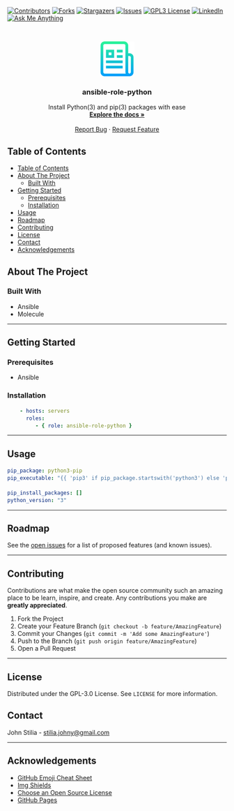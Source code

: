 [![Contributors][contributors-shield]][contributors-url]
[![Forks][forks-shield]][forks-url]
[![Stargazers][stars-shield]][stars-url]
[![Issues][issues-shield]][issues-url]
[![GPL3 License][license-shield]][license-url]
[![LinkedIn][linkedin-shield]][linkedin-url]
[![Ask Me Anything][ask-me-anything]][personal-page]

<!-- PROJECT LOGO -->
<br />
<p align="center">
  <a href="https://github.com/stiliajohny/ansible-role-python">
    <img src="https://raw.githubusercontent.com/stiliajohny/ansible-role-python/main/.assets/logo.png" alt="Logo" width="80" height="80">
  </a>

  <h3 align="center">ansible-role-python</h3>

  <p align="center">
    Install Python(3) and pip(3) packages with ease
    <br />
    <a href="./README.md"><strong>Explore the docs »</strong></a>
    <br />
    <br />
    <a href="https://github.com/stiliajohny/ansible-role-python/issues/new?labels=i%3A+bug&template=1-bug-report.md">Report Bug</a>
    ·
    <a href="https://github.com/stiliajohny/ansible-role-python/issues/new?labels=i%3A+enhancement&template=2-feature-request.md">Request Feature</a>
  </p>
</p>

<!-- TABLE OF CONTENTS -->

## Table of Contents

- [Table of Contents](#table-of-contents)
- [About The Project](#about-the-project)
  - [Built With](#built-with)
- [Getting Started](#getting-started)
  - [Prerequisites](#prerequisites)
  - [Installation](#installation)
- [Usage](#usage)
- [Roadmap](#roadmap)
- [Contributing](#contributing)
- [License](#license)
- [Contact](#contact)
- [Acknowledgements](#acknowledgements)

<!-- ABOUT THE PROJECT -->

## About The Project

### Built With

- Ansible
- Molecule

---

<!-- GETTING STARTED -->

## Getting Started



### Prerequisites

- Ansible

### Installation
```yaml
    - hosts: servers
      roles:
         - { role: ansible-role-python }

```
---

<!-- USAGE EXAMPLES -->

## Usage

```yaml
pip_package: python3-pip
pip_executable: "{{ 'pip3' if pip_package.startswith('python3') else 'pip' }}"

pip_install_packages: []
python_version: "3"
```


---

<!-- ROADMAP -->

## Roadmap

See the [open issues](https://github.com/stiliajohny/ansible-role-python/issues) for a list of proposed features (and known issues).

---

<!-- CONTRIBUTING -->

## Contributing

Contributions are what make the open source community such an amazing place to be learn, inspire, and create. Any contributions you make are **greatly appreciated**.

1. Fork the Project
2. Create your Feature Branch (`git checkout -b feature/AmazingFeature`)
3. Commit your Changes (`git commit -m 'Add some AmazingFeature'`)
4. Push to the Branch (`git push origin feature/AmazingFeature`)
5. Open a Pull Request

---

<!-- LICENSE -->

## License

Distributed under the GPL-3.0 License. See `LICENSE` for more information.

<!-- CONTACT -->

## Contact

John Stilia - stilia.johny@gmail.com


---

<!-- ACKNOWLEDGEMENTS -->

## Acknowledgements

- [GitHub Emoji Cheat Sheet](https://www.webpagefx.com/tools/emoji-cheat-sheet)
- [Img Shields](https://shields.io)
- [Choose an Open Source License](https://choosealicense.com)
- [GitHub Pages](https://pages.github.com)

<!-- MARKDOWN LINKS & IMAGES -->
<!-- https://www.markdownguide.org/basic-syntax/#reference-style-links -->

[contributors-shield]: https://img.shields.io/github/contributors/stiliajohny/ansible-role-python.svg?style=for-the-badge
[contributors-url]: https://github.com/stiliajohny/ansible-role-python/graphs/contributors
[forks-shield]: https://img.shields.io/github/forks/stiliajohny/ansible-role-python.svg?style=for-the-badge
[forks-url]: https://github.com/stiliajohny/ansible-role-python/network/members
[stars-shield]: https://img.shields.io/github/stars/stiliajohny/ansible-role-python.svg?style=for-the-badge
[stars-url]: https://github.com/stiliajohny/ansible-role-python/stargazers
[issues-shield]: https://img.shields.io/github/issues/stiliajohny/ansible-role-python.svg?style=for-the-badge
[issues-url]: https://github.com/stiliajohny/ansible-role-python/issues
[license-shield]: https://img.shields.io/github/license/stiliajohny/ansible-role-python?style=for-the-badge
[license-url]: https://github.com/stiliajohny/ansible-role-python/blob/master/LICENSE.txt
[linkedin-shield]: https://img.shields.io/badge/-LinkedIn-black.svg?style=for-the-badge&logo=linkedin&colorB=555
[linkedin-url]: https://linkedin.com/in/johnstilia/
[product-screenshot]: .assets/screenshot.png
[ask-me-anything]: https://img.shields.io/badge/Ask%20me-anything-1abc9c.svg?style=for-the-badge
[personal-page]: https://github.com/stiliajohny
